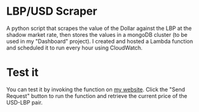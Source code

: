 # LBP/USD Scraper

A python script that scrapes the value of the Dollar against the LBP at the shadow market rate, then stores the values in a mongoDB cluster (to be used in my "Dashboard" project).
I created and hosted a Lambda function and scheduled it to run every hour using CloudWatch.


# Test it

You can test it by invoking the function on [my website](https://zakjanzi.me/). Click the "Send Request" button to run the function and retrieve the current price of the USD-LBP pair.

